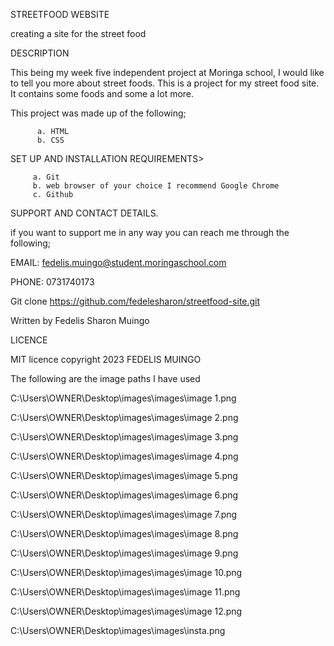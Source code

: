 STREETFOOD WEBSITE

creating a site for the street food

DESCRIPTION

This being my week five independent project at Moringa school, I would like to tell you more about street foods.
This is a project for my street food site. It contains some foods and some a lot more.
 
This project was made up of the following;

          a. HTML
          b. CSS

 SET UP AND INSTALLATION REQUIREMENTS>

         a. Git
         b. web browser of your choice I recommend Google Chrome
         c. Github

SUPPORT AND CONTACT DETAILS.

if you want to support me in any way you can reach me through the following;

EMAIL: fedelis.muingo@student.moringaschool.com

PHONE: 0731740173


Git clone https://github.com/fedelesharon/streetfood-site.git

Written by Fedelis Sharon Muingo


LICENCE

MIT licence copyright 2023 FEDELIS MUINGO


          
The following are the image paths I have used

C:\Users\OWNER\Desktop\images\images\image 1.png

C:\Users\OWNER\Desktop\images\images\image 2.png

C:\Users\OWNER\Desktop\images\images\image 3.png

C:\Users\OWNER\Desktop\images\images\image 4.png

C:\Users\OWNER\Desktop\images\images\image 5.png

C:\Users\OWNER\Desktop\images\images\image 6.png

C:\Users\OWNER\Desktop\images\images\image 7.png

C:\Users\OWNER\Desktop\images\images\image 8.png

C:\Users\OWNER\Desktop\images\images\image 9.png

C:\Users\OWNER\Desktop\images\images\image 10.png

C:\Users\OWNER\Desktop\images\images\image 11.png

C:\Users\OWNER\Desktop\images\images\image 12.png

C:\Users\OWNER\Desktop\images\images\insta.png

